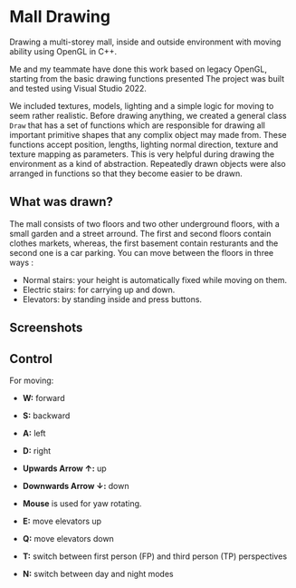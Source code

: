 # Mall Drawing

Drawing a multi-storey mall, inside and outside environment with moving ability using OpenGL in C++.

Me and my teammate have done this work based on legacy OpenGL, starting from the basic drawing functions presented  The project was built and tested using Visual Studio 2022.

We included textures, models, lighting and a simple logic for moving to seem rather realistic. Before drawing anything, we created a general class `Draw` that has a set of functions which are responsible for drawing all important primitive shapes that any complix object may made from. These functions accept position, lengths, lighting normal direction, texture and texture mapping as parameters. This is very helpful during drawing the environment as a kind of abstraction. Repeatedly drawn objects were also arranged in functions so that they become easier to be drawn.

## What was drawn? 
The mall consists of two floors and two other underground floors, with a small garden and a street arround.
The first and second floors contain clothes markets, whereas, the first basement contain resturants and the second one is a car parking.
You can move between the floors in three ways :
- Normal stairs: your height is automatically fixed while moving on them.
- Electric stairs: for carrying up and down.
- Elevators: by standing inside and press buttons.

## Screenshots


## Control
For moving:
- **W:** forward
- **S:** backward
- **A:** left
- **D:** right
- **Upwards Arrow ↑:** up
- **Downwards Arrow ↓:** down

- **Mouse** is used for yaw rotating.

- **E:** move elevators up
- **Q:** move elevators down
- **T:** switch between first person (FP) and third person (TP) perspectives
- **N:** switch between day and night modes
